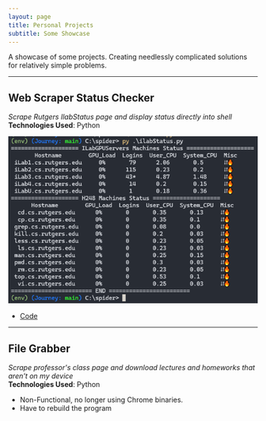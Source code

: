 ```yaml
---
layout: page
title: Personal Projects
subtitle: Some Showcase
---
```


A showcase of some projects. Creating needlessly complicated solutions for relatively simple problems.

<!-- ## Table of Contents                             -->
<!-- - [Status Checker](#web-scraper-status-checker)  -->
<!-- - [Automated File Grabber](#file-grabber)        -->

---

## Web Scraper Status Checker 
*Scrape Rutgers IlabStatus page and display status directly into shell*  
**Technologies Used**: Python

![status](assets/img/ilab_scraper_ss.png)  
- [Code](https://github.com/PassingBoredom/glassshelf/tree/main/Status%20Checker)

--- 

## File Grabber 
*Scrape professor's class page and download lectures and homeworks that aren't on my device*  
**Technologies Used**: Python

<!-- ![traceback](assets/img/prin_prog_traceback.png)                                 -->
<!-- - [Code](https://github.com/PassingBoredom/glassshelf/tree/main/File%20Grabber)  -->
<!-- 	- Non-Functional image since I'm no longer using Chrome binaries              -->
- Non-Functional, no longer using Chrome binaries. 
- Have to rebuild the program 
